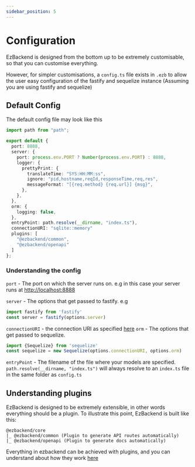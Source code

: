 ```yaml
---
sidebar_position: 5
---
```


# Configuration

EzBackend is designed from the bottom up to be extremely customisable, so that you can customise everything.

However, for simpler customisations, a `config.ts` file exists in `.ezb` to allow the user easy configuration of the fastify and sequelize instance (Assuming you are using fastify and sequelize)

## Default Config

The default config file may look like this

<!-- TODO: Make the default config generate from the actual default config -->

```ts
import path from "path";

export default {
  port: 8888,
  server: {
    port: process.env.PORT ? Number(process.env.PORT) : 8888,
    logger: {
      prettyPrint: {
        translateTime: "SYS:HH:MM:ss",
        ignore: "pid,hostname,reqId,responseTime,req,res",
        messageFormat: "[{req.method} {req.url}] {msg}",
      },
    },
  },
  orm: {
    logging: false,
  },
  entryPoint: path.resolve(__dirname, "index.ts"),
  connectionURI: "sqlite::memory"
  plugins: [
    "@ezbackend/common",
    "@ezbackend/openapi"
  ]
};
```

### Understanding the config

`port` - The port on which the server runs on. e.g in this case your server runs at [http://localhost:8888](http://localhost:8888)

`server` - The options that get passed to fastify. e.g 
```ts
import fastify from 'fastify'
const server = fastify(options.server)
```

`connectionURI` - the connection URI as specified [here](https://sequelize.org/master/manual/getting-started.html)
`orm` - The options that get passed to sequelize.
```ts
import {Sequelize} from 'sequelize'
const sequelize = new Sequelize(options.connectionURI, options.orm)
```

`entryPoint` - The filename of the file where your models are specified. `path.resolve(__dirname, "index.ts")` will always resolve to an `index.ts` file in the same folder as `config.ts`

## Understanding plugins

EzBackend is designed to be extremely extensible, in other words everything should be a plugin. To illustrate this point, EzBackend is built like this:

```
@ezbackend/core
|_ @ezbackend/common (Plugin to generate API routes automatically)
|_ @ezbackend/openapi (Plugin to generate docs automatically)
```

Everything in ezbackend can be achieved with plugins, and you can understand about how they work [here](/)
<!-- TODO: Add in actual description of how plugins work -->